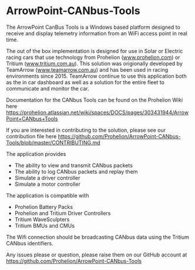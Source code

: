 # ArrowPoint-CANbus-Tools
The ArrowPoint CanBus Tools is a Windows based platform designed to receive and display telemetry information from an WiFi access point in real time.

The out of the box implementation is designed for use in Solar or Electric racing cars that use technology from 
Prohelion (www.prohelion.com) or Tritium (www.tritium.com.au).  This solution was origionally developed by TeamArrow (www.teamarrow.com.au)
and has been used in racing environments since 2015.  TeamArrow continue to use this application both as the in car dashboard as well as a solution for the entire fleet to communicate and monitor the car.

Documentation for the CANbus Tools can be found on the Prohelion Wiki here
https://prohelion.atlassian.net/wiki/spaces/DOCS/pages/303431944/ArrowPoint+CANbus+Tools

If you are interested in contributing to the solution, please see our contribution file here
https://github.com/Prohelion/ArrowPoint-CANbus-Tools/blob/master/CONTRIBUTING.md

The application provides

- The ability to view and transmit CANbus packets
- The ability to log CANbus packets and replay them
- Simulate a driver controller 
- Simulate a motor controller 

The application is compatible with
 
- Prohelion Battery Packs
- Prohelion and Tritium Driver Controllers
- Tritium WaveSculpters
- Tritium BMUs and CMUs

The Wifi connection should be broadcasting CANbus data using the Tritium CANbus identifiers.

Any issues please or question, please raise them on our GitHub account at https://github.com/Prohelion/ArrowPoint-CANbus-Tools
